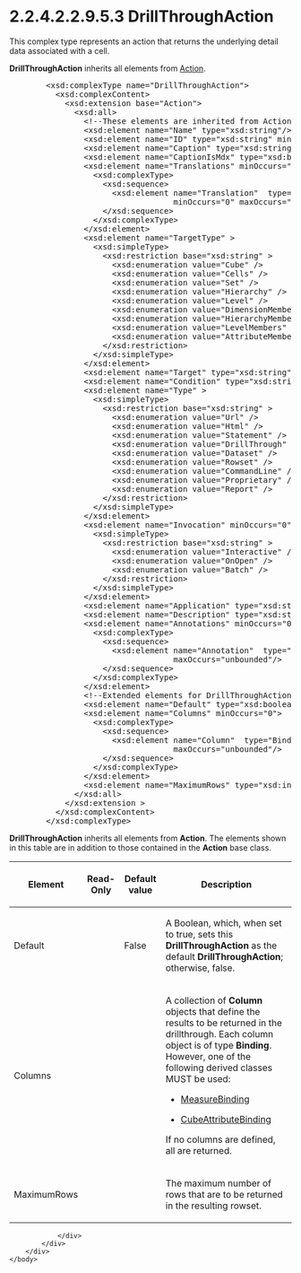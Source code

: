 <html dir="LTR" xmlns:mshelp="http://msdn.microsoft.com/mshelp" xmlns:ddue="http://ddue.schemas.microsoft.com/authoring/2003/5" xmlns:xlink="http://www.w3.org/1999/xlink" xmlns:tool="http://www.microsoft.com/tooltip">
    <head>
        <meta http-equiv="Content-Type" content="text/html; CHARSET=utf-8"></meta>
        <meta name="save" content="history"></meta>
        <title>2.2.4.2.2.9.5.3 DrillThroughAction</title>
        <xml>
            <mshelp:toctitle title="2.2.4.2.2.9.5.3 DrillThroughAction"></mshelp:toctitle>
            <mshelp:rltitle title="[MS-SSAS]: DrillThroughAction"></mshelp:rltitle>
            <mshelp:keyword index="A" term="26ae94d4-b507-4e37-ab9b-957671feacce"></mshelp:keyword>
            <mshelp:attr name="DCSext.ContentType" value="open specification"></mshelp:attr>
            <mshelp:attr name="AssetID" value="26ae94d4-b507-4e37-ab9b-957671feacce"></mshelp:attr>
            <mshelp:attr name="TopicType" value="kbRef"></mshelp:attr>
            <mshelp:attr name="DCSext.Title" value="[MS-SSAS]: DrillThroughAction" />
        </xml>
    </head>
    <body>
        <div id="header">
            <h1 class="heading">2.2.4.2.2.9.5.3 DrillThroughAction</h1>
        </div>
        <div id="mainSection">
            <div id="mainBody">
                <div id="allHistory" class="saveHistory"></div>
                <div id="sectionSection0" class="section" name="collapseableSection">
                    

<p>This complex type represents an action that returns the
underlying detail data associated with a cell.</p>

<p><b>DrillThroughAction</b> inherits all elements from <a href="4f90b49b-d016-4da5-b688-2bf09f343281.md">Action</a>.</p>

<dl>
<dd>
<div><pre>   &lt;xsd:complexType name=&quot;DrillThroughAction&quot;&gt;
     &lt;xsd:complexContent&gt;
       &lt;xsd:extension base=&quot;Action&quot;&gt;
         &lt;xsd:all&gt;
           &lt;!--These elements are inherited from Action--&gt;
           &lt;xsd:element name=&quot;Name&quot; type=&quot;xsd:string&quot;/&gt;
           &lt;xsd:element name=&quot;ID&quot; type=&quot;xsd:string&quot; minOccurs=&quot;0&quot;/&gt;
           &lt;xsd:element name=&quot;Caption&quot; type=&quot;xsd:string&quot; minOccurs=&quot;0&quot;/&gt;
           &lt;xsd:element name=&quot;CaptionIsMdx&quot; type=&quot;xsd:boolean&quot; minOccurs=&quot;0&quot;/&gt;
           &lt;xsd:element name=&quot;Translations&quot; minOccurs=&quot;0&quot;&gt;
             &lt;xsd:complexType&gt;
               &lt;xsd:sequence&gt;
                 &lt;xsd:element name=&quot;Translation&quot;  type=&quot;Translation&quot;
                              minOccurs=&quot;0&quot; maxOccurs=&quot;unbounded&quot;/&gt;
               &lt;/xsd:sequence&gt;
             &lt;/xsd:complexType&gt;
           &lt;/xsd:element&gt;
           &lt;xsd:element name=&quot;TargetType&quot; &gt;
             &lt;xsd:simpleType&gt;
               &lt;xsd:restriction base=&quot;xsd:string&quot; &gt;
                 &lt;xsd:enumeration value=&quot;Cube&quot; /&gt;
                 &lt;xsd:enumeration value=&quot;Cells&quot; /&gt;
                 &lt;xsd:enumeration value=&quot;Set&quot; /&gt;
                 &lt;xsd:enumeration value=&quot;Hierarchy&quot; /&gt;
                 &lt;xsd:enumeration value=&quot;Level&quot; /&gt;
                 &lt;xsd:enumeration value=&quot;DimensionMembers&quot; /&gt;
                 &lt;xsd:enumeration value=&quot;HierarchyMembers&quot; /&gt;
                 &lt;xsd:enumeration value=&quot;LevelMembers&quot; /&gt;
                 &lt;xsd:enumeration value=&quot;AttributeMembers&quot; /&gt;
               &lt;/xsd:restriction&gt;
             &lt;/xsd:simpleType&gt;
           &lt;/xsd:element&gt;
           &lt;xsd:element name=&quot;Target&quot; type=&quot;xsd:string&quot; minOccurs=&quot;0&quot;/&gt;
           &lt;xsd:element name=&quot;Condition&quot; type=&quot;xsd:string&quot; minOccurs=&quot;0&quot;/&gt;
           &lt;xsd:element name=&quot;Type&quot; &gt;
             &lt;xsd:simpleType&gt;
               &lt;xsd:restriction base=&quot;xsd:string&quot; &gt;
                 &lt;xsd:enumeration value=&quot;Url&quot; /&gt;
                 &lt;xsd:enumeration value=&quot;Html&quot; /&gt;
                 &lt;xsd:enumeration value=&quot;Statement&quot; /&gt;
                 &lt;xsd:enumeration value=&quot;DrillThrough&quot; /&gt;
                 &lt;xsd:enumeration value=&quot;Dataset&quot; /&gt;
                 &lt;xsd:enumeration value=&quot;Rowset&quot; /&gt;
                 &lt;xsd:enumeration value=&quot;CommandLine&quot; /&gt;
                 &lt;xsd:enumeration value=&quot;Proprietary&quot; /&gt;
                 &lt;xsd:enumeration value=&quot;Report&quot; /&gt;
               &lt;/xsd:restriction&gt;
             &lt;/xsd:simpleType&gt;
           &lt;/xsd:element&gt;
           &lt;xsd:element name=&quot;Invocation&quot; minOccurs=&quot;0&quot;&gt;
             &lt;xsd:simpleType&gt;
               &lt;xsd:restriction base=&quot;xsd:string&quot; &gt;
                 &lt;xsd:enumeration value=&quot;Interactive&quot; /&gt;
                 &lt;xsd:enumeration value=&quot;OnOpen&quot; /&gt;
                 &lt;xsd:enumeration value=&quot;Batch&quot; /&gt;
               &lt;/xsd:restriction&gt;
             &lt;/xsd:simpleType&gt;
           &lt;/xsd:element&gt;
           &lt;xsd:element name=&quot;Application&quot; type=&quot;xsd:string&quot; minOccurs=&quot;0&quot;/&gt;
           &lt;xsd:element name=&quot;Description&quot; type=&quot;xsd:string&quot; minOccurs=&quot;0&quot;/&gt;
           &lt;xsd:element name=&quot;Annotations&quot; minOccurs=&quot;0&quot; &gt;
             &lt;xsd:complexType&gt;
               &lt;xsd:sequence&gt;
                 &lt;xsd:element name=&quot;Annotation&quot;  type=&quot;Annotation&quot; minOccurs=&quot;0&quot;
                              maxOccurs=&quot;unbounded&quot;/&gt;
               &lt;/xsd:sequence&gt;
             &lt;/xsd:complexType&gt;
           &lt;/xsd:element&gt;
           &lt;!--Extended elements for DrillThroughAction object--&gt;
           &lt;xsd:element name=&quot;Default&quot; type=&quot;xsd:boolean&quot; minOccurs=&quot;0&quot;/&gt;
           &lt;xsd:element name=&quot;Columns&quot; minOccurs=&quot;0&quot;&gt;
             &lt;xsd:complexType&gt;
               &lt;xsd:sequence&gt;
                 &lt;xsd:element name=&quot;Column&quot;  type=&quot;Binding&quot; minOccurs=&quot;0&quot;
                              maxOccurs=&quot;unbounded&quot;/&gt;
               &lt;/xsd:sequence&gt;
             &lt;/xsd:complexType&gt;
           &lt;/xsd:element&gt;
           &lt;xsd:element name=&quot;MaximumRows&quot; type=&quot;xsd:integer&quot; minOccurs=&quot;0&quot;/&gt;
         &lt;/xsd:all&gt;
       &lt;/xsd:extension &gt;
     &lt;/xsd:complexContent&gt;
   &lt;/xsd:complexType&gt;
</pre></div>
</dd></dl>

<p><b>DrillThroughAction</b> inherits all elements from <b>Action</b>.
The elements shown in this table are in addition to those contained in the <b>Action</b>
base class.</p>

<table>
 <thead>
  <tr>
   <th>
   <p>Element</p>
   </th>
   <th>
   <p>Read-Only</p>
   </th>
   <th>
   <p>Default value</p>
   </th>
   <th>
   <p>Description</p>
   </th>
  </tr>
 </thead>
 <tr>
  <td>
  <p>Default</p>
  </td>
  <td>
  <p> </p>
  </td>
  <td>
  <p>False</p>
  </td>
  <td>
  <p>A Boolean, which, when set to true, sets this <b>DrillThroughAction</b>
  as the default <b>DrillThroughAction</b>; otherwise, false.</p>
  </td>
 </tr>
 <tr>
  <td>
  <p>Columns</p>
  </td>
  <td>
  <p> </p>
  </td>
  <td>
  <p> </p>
  </td>
  <td>
  <p>A collection of <b>Column</b> objects that define the
  results to be returned in the drillthrough. Each column object is of type <b>Binding</b>.
  However, one of the following derived classes MUST be used:</p>
  <ul><li><p><span><span>  
  </span></span><span><a href="891e8c68-9997-4804-800a-9c3b6a7df350.md">MeasureBinding</a></span></p>
  </li><li><p><span><span>  
  </span></span><span><a href="48a19ba0-7353-4ccd-868f-a6a5949c8d03.md">CubeAttributeBinding</a></span></p>
  </li></ul><p>If no columns are defined, all are returned.</p>
  </td>
 </tr>
 <tr>
  <td>
  <p>MaximumRows</p>
  </td>
  <td>
  <p> </p>
  </td>
  <td>
  <p> </p>
  </td>
  <td>
  <p>The maximum number of rows that are to be returned in
  the resulting rowset.</p>
  </td>
 </tr>
</table>

<p> </p>


                </div>
            </div>
        </div>
    </body>
</html>